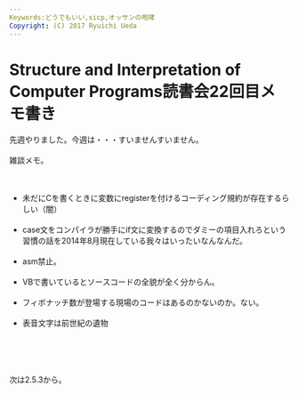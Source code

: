 ```yaml
---
Keywords:どうでもいい,sicp,オッサンの咆哮
Copyright: (C) 2017 Ryuichi Ueda
---
```

# Structure and Interpretation of Computer Programs読書会22回目メモ書き
先週やりました。今週は・・・すいませんすいません。<br />
<br />
雑談メモ。<br />
<br />
<ul><br />
 <li>未だにCを書くときに変数にregisterを付けるコーディング規約が存在するらしい（闇）</li><br />
 <li>case文をコンパイラが勝手にif文に変換するのでダミーの項目入れろという習慣の話を2014年8月現在している我々はいったいなんなんだ。</li><br />
 <li>asm禁止。</li><br />
 <li>VBで書いているとソースコードの全貌が全く分からん。</li><br />
 <li>フィボナッチ数が登場する現場のコードはあるのかないのか。ない。</li><br />
 <li>表音文字は前世紀の遺物</li><br />
</ul><br />
<br />
<br />
次は2.5.3から。
